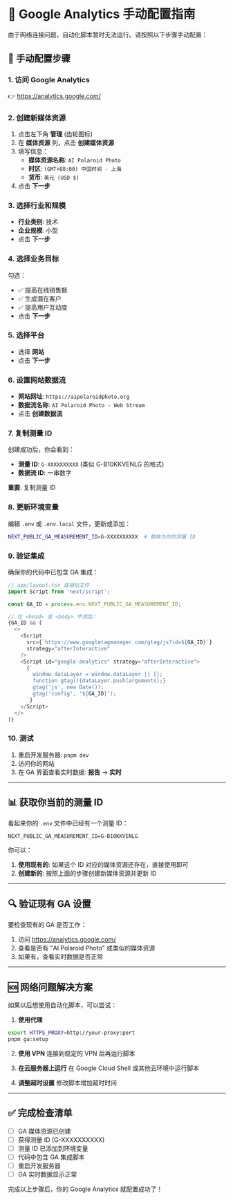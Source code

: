 # 🚨 Google Analytics 手动配置指南

由于网络连接问题，自动化脚本暂时无法运行。请按照以下步骤手动配置：

## 🔧 手动配置步骤

### 1. 访问 Google Analytics
👉 https://analytics.google.com/

### 2. 创建新媒体资源
1. 点击左下角 **管理** (齿轮图标)
2. 在 **媒体资源** 列，点击 **创建媒体资源**
3. 填写信息：
   - **媒体资源名称**: `AI Polaroid Photo`
   - **时区**: `(GMT+08:00) 中国时间 - 上海`
   - **货币**: `美元 (USD $)`
4. 点击 **下一步**

### 3. 选择行业和规模
- **行业类别**: 技术
- **企业规模**: 小型
- 点击 **下一步**

### 4. 选择业务目标
勾选：
- ✅ 提高在线销售额
- ✅ 生成潜在客户
- ✅ 提高用户互动度
- 点击 **下一步**

### 5. 选择平台
- 选择 **网站**
- 点击 **下一步**

### 6. 设置网站数据流
- **网站网址**: `https://aipolaroidphoto.org`
- **数据流名称**: `AI Polaroid Photo - Web Stream`
- 点击 **创建数据流**

### 7. 复制测量 ID
创建成功后，你会看到：
- **测量 ID**: `G-XXXXXXXXXX` (类似 G-B10KKVENLG 的格式)
- **数据流 ID**: 一串数字

**重要**: 复制测量 ID

### 8. 更新环境变量
编辑 `.env` 或 `.env.local` 文件，更新或添加：

```bash
NEXT_PUBLIC_GA_MEASUREMENT_ID=G-XXXXXXXXXX  # 替换为你的测量 ID
```

### 9. 验证集成
确保你的代码中已包含 GA 集成：

```typescript
// app/layout.tsx 或相似文件
import Script from 'next/script';

const GA_ID = process.env.NEXT_PUBLIC_GA_MEASUREMENT_ID;

// 在 <head> 或 <body> 中添加：
{GA_ID && (
  <>
    <Script
      src={`https://www.googletagmanager.com/gtag/js?id=${GA_ID}`}
      strategy="afterInteractive"
    />
    <Script id="google-analytics" strategy="afterInteractive">
      {`
        window.dataLayer = window.dataLayer || [];
        function gtag(){dataLayer.push(arguments);}
        gtag('js', new Date());
        gtag('config', '${GA_ID}');
      `}
    </Script>
  </>
)}
```

### 10. 测试
1. 重启开发服务器: `pnpm dev`
2. 访问你的网站
3. 在 GA 界面查看实时数据: **报告** → **实时**

---

## 📊 获取你当前的测量 ID

看起来你的 `.env` 文件中已经有一个测量 ID：
```
NEXT_PUBLIC_GA_MEASUREMENT_ID=G-B10KKVENLG
```

你可以：
1. **使用现有的**: 如果这个 ID 对应的媒体资源还存在，直接使用即可
2. **创建新的**: 按照上面的步骤创建新媒体资源并更新 ID

---

## 🔍 验证现有 GA 设置

要检查现有的 GA 是否工作：
1. 访问 https://analytics.google.com/
2. 查看是否有 "AI Polaroid Photo" 或类似的媒体资源
3. 如果有，查看实时数据是否正常

---

## 🆘 网络问题解决方案

如果以后想使用自动化脚本，可以尝试：

1. **使用代理**
```bash
export HTTPS_PROXY=http://your-proxy:port
pnpm ga:setup
```

2. **使用 VPN**
连接到稳定的 VPN 后再运行脚本

3. **在云服务器上运行**
在 Google Cloud Shell 或其他云环境中运行脚本

4. **调整超时设置**
修改脚本增加超时时间

---

## ✅ 完成检查清单

- [ ] GA 媒体资源已创建
- [ ] 获得测量 ID (G-XXXXXXXXXX)
- [ ] 测量 ID 已添加到环境变量
- [ ] 代码中包含 GA 集成脚本
- [ ] 重启开发服务器
- [ ] GA 实时数据显示正常

完成以上步骤后，你的 Google Analytics 就配置成功了！